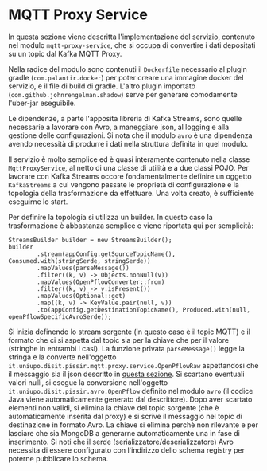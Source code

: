 # MQTT Proxy Service

In questa sezione viene descritta l'implementazione del servizio, contenuto nel modulo `mqtt-proxy-service`, che si occupa di convertire i dati depositati su un topic dal Kafka MQTT Proxy.

Nella radice del modulo sono contenuti il `Dockerfile` necessario al plugin gradle (`com.palantir.docker`) per poter creare una immagine docker del servizio, e il file di build di gradle. L'altro plugin importato (`com.github.johnrengelman.shadow`) serve per generare comodamente l'uber-jar eseguibile.

Le dipendenze, a parte l'apposita libreria di Kafka Streams, sono quelle necessarie a lavorare con Avro, a maneggiare json, al logging e alla gestione delle configurazioni. Si nota che il modulo `avro` è una dipendenza avendo necessità di produrre i dati nella struttura definita in quel modulo.

Il servizio è molto semplice ed è quasi interamente contenuto nella classe `MqttProxyService`, al netto di una classe di utilità e a due classi POJO. Per lavorare con Kafka Streams occore fondamentalmente definire un oggetto `KafkaStreams` a cui vengono passate le proprietà di configurazione e la topologia della trasformazione da effettuare. Una volta creato, è sufficiente eseguirne lo start.

Per definire la topologia si utilizza un builder. In questo caso la trasformazione è abbastanza semplice e viene riportata qui per semplicità:

```
StreamsBuilder builder = new StreamsBuilder();
builder
        .stream(appConfig.getSourceTopicName(), Consumed.with(stringSerde, stringSerde))
        .mapValues(parseMessage())
        .filter((k, v) -> Objects.nonNull(v))
        .mapValues(OpenPflowConverter::from)
        .filter((k, v) -> v.isPresent())
        .mapValues(Optional::get)
        .map((k, v) -> KeyValue.pair(null, v))
        .to(appConfig.getDestinationTopicName(), Produced.with(null, openPflowSpecificAvroSerde));
``` 

Si inizia definendo lo stream sorgente (in questo caso è il topic MQTT) e il formato che ci si aspetta dal topic sia per la chiave che per il valore (stringhe in entrambi i casi). La funzione privata `parseMessage()` legge la stringa e la converte nell'oggetto `it.uniupo.disit.pissir.mqtt.proxy.service.OpenPflowRaw` aspettandosi che il messaggio sia il json descritto in [questa sezione](dati.md). Si scartano eventuali valori nulli, si esegue la conversione nell'oggetto `it.uniupo.disit.pissir.avro.OpenPflow` definito nel modulo `avro` (il codice Java viene automaticamente generato dal descrittore). Dopo aver scartato elementi non validi, si elimina la chiave del topic sorgente (che è automaticamente inserita dal proxy) e si scrive il messaggio nel topic di destinazione in formato Avro. La chiave si elimina perchè non rilevante e per lasciare che sia MongoDB a generarne automaticamente una in fase di inserimento. Si noti che il serde (serializzatore/deserializzatore) Avro necessita di essere configurato con l'indirizzo dello schema registry per poterne pubblicare lo schema.

